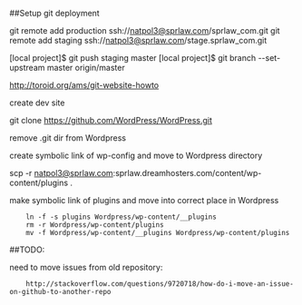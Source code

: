 ##Setup git deployment

git remote add production ssh://natpol3@sprlaw.com/sprlaw_com.git
git remote add staging ssh://natpol3@sprlaw.com/stage.sprlaw_com.git

[local project]$ git push staging master
[local project]$ git branch --set-upstream master origin/master


http://toroid.org/ams/git-website-howto

create dev site

git clone https://github.com/WordPress/WordPress.git

remove .git dir from Wordpress

create symbolic link of wp-config and move to Wordpress directory

scp -r natpol3@sprlaw.com:sprlaw.dreamhosters.com/content/wp-content/plugins .

make symbolic link of plugins and move into correct place in Wordpress

        ln -f -s plugins Wordpress/wp-content/__plugins
        rm -r Wordpress/wp-content/plugins
        mv -f Wordpress/wp-content/__plugins Wordpress/wp-content/plugins



##TODO:

need to move issues from old repository:

        http://stackoverflow.com/questions/9720718/how-do-i-move-an-issue-on-github-to-another-repo